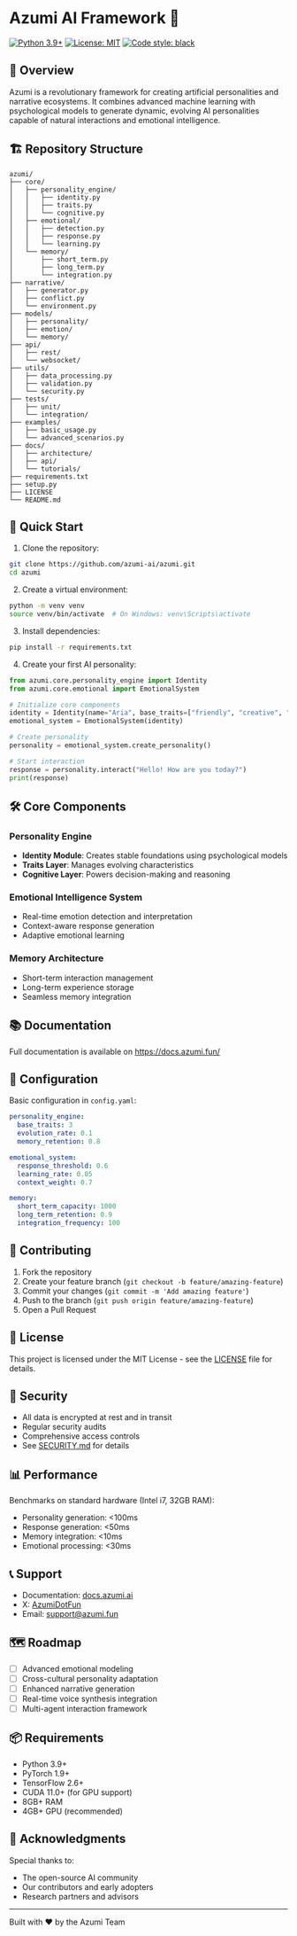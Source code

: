 # Azumi AI Framework 🤖

[![Python 3.9+](https://img.shields.io/badge/python-3.9+-blue.svg)](https://www.python.org/downloads/)
[![License: MIT](https://img.shields.io/badge/License-MIT-yellow.svg)](https://opensource.org/licenses/MIT)
[![Code style: black](https://img.shields.io/badge/code%20style-black-000000.svg)](https://github.com/psf/black)

## 🌟 Overview

Azumi is a revolutionary framework for creating artificial personalities and narrative ecosystems. It combines advanced machine learning with psychological models to generate dynamic, evolving AI personalities capable of natural interactions and emotional intelligence.

## 🏗️ Repository Structure

```
azumi/
├── core/
│   ├── personality_engine/
│   │   ├── identity.py
│   │   ├── traits.py
│   │   └── cognitive.py
│   ├── emotional/
│   │   ├── detection.py
│   │   ├── response.py
│   │   └── learning.py
│   └── memory/
│       ├── short_term.py
│       ├── long_term.py
│       └── integration.py
├── narrative/
│   ├── generator.py
│   ├── conflict.py
│   └── environment.py
├── models/
│   ├── personality/
│   ├── emotion/
│   └── memory/
├── api/
│   ├── rest/
│   └── websocket/
├── utils/
│   ├── data_processing.py
│   ├── validation.py
│   └── security.py
├── tests/
│   ├── unit/
│   └── integration/
├── examples/
│   ├── basic_usage.py
│   └── advanced_scenarios.py
├── docs/
│   ├── architecture/
│   ├── api/
│   └── tutorials/
├── requirements.txt
├── setup.py
├── LICENSE
└── README.md
```

## 🚀 Quick Start

1. Clone the repository:
```bash
git clone https://github.com/azumi-ai/azumi.git
cd azumi
```

2. Create a virtual environment:
```bash
python -m venv venv
source venv/bin/activate  # On Windows: venv\Scripts\activate
```

3. Install dependencies:
```bash
pip install -r requirements.txt
```

4. Create your first AI personality:
```python
from azumi.core.personality_engine import Identity
from azumi.core.emotional import EmotionalSystem

# Initialize core components
identity = Identity(name="Aria", base_traits=["friendly", "creative", "analytical"])
emotional_system = EmotionalSystem(identity)

# Create personality
personality = emotional_system.create_personality()

# Start interaction
response = personality.interact("Hello! How are you today?")
print(response)
```

## 🛠️ Core Components

### Personality Engine
- **Identity Module**: Creates stable foundations using psychological models
- **Traits Layer**: Manages evolving characteristics
- **Cognitive Layer**: Powers decision-making and reasoning

### Emotional Intelligence System
- Real-time emotion detection and interpretation
- Context-aware response generation
- Adaptive emotional learning

### Memory Architecture
- Short-term interaction management
- Long-term experience storage
- Seamless memory integration

## 📚 Documentation

Full documentation is available on https://docs.azumi.fun/

## 🔧 Configuration

Basic configuration in `config.yaml`:

```yaml
personality_engine:
  base_traits: 3
  evolution_rate: 0.1
  memory_retention: 0.8

emotional_system:
  response_threshold: 0.6
  learning_rate: 0.05
  context_weight: 0.7

memory:
  short_term_capacity: 1000
  long_term_retention: 0.9
  integration_frequency: 100
```

## 🤝 Contributing

1. Fork the repository
2. Create your feature branch (`git checkout -b feature/amazing-feature`)
3. Commit your changes (`git commit -m 'Add amazing feature'`)
4. Push to the branch (`git push origin feature/amazing-feature`)
5. Open a Pull Request

## 📄 License

This project is licensed under the MIT License - see the [LICENSE](LICENSE) file for details.

## 🔐 Security

- All data is encrypted at rest and in transit
- Regular security audits
- Comprehensive access controls
- See [SECURITY.md](SECURITY.md) for details

## 📊 Performance

Benchmarks on standard hardware (Intel i7, 32GB RAM):

- Personality generation: <100ms
- Response generation: <50ms
- Memory integration: <10ms
- Emotional processing: <30ms

## 📞 Support

- Documentation: [docs.azumi.ai](https://docs.azumi.ai)
- X: [AzumiDotFun](https://x.com/AzumiDotFun)
- Email: support@azumi.fun

## 🗺️ Roadmap

- [ ] Advanced emotional modeling
- [ ] Cross-cultural personality adaptation
- [ ] Enhanced narrative generation
- [ ] Real-time voice synthesis integration
- [ ] Multi-agent interaction framework

## 📦 Requirements

- Python 3.9+
- PyTorch 1.9+
- TensorFlow 2.6+
- CUDA 11.0+ (for GPU support)
- 8GB+ RAM
- 4GB+ GPU (recommended)

## 🙏 Acknowledgments

Special thanks to:
- The open-source AI community
- Our contributors and early adopters
- Research partners and advisors

---

Built with ❤️ by the Azumi Team
